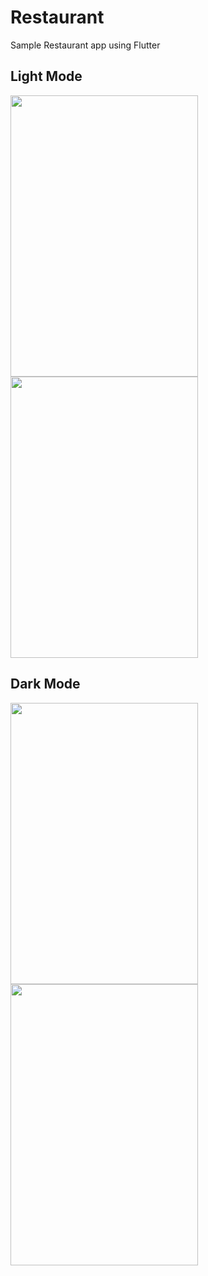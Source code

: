 # Restaurant
Sample Restaurant app using Flutter


## Light Mode
<image src="https://user-images.githubusercontent.com/58719230/80373854-53857480-88b3-11ea-9995-1b1e599ff94e.png" width="300" height="450"><image src="https://user-images.githubusercontent.com/58719230/80377255-a7df2300-88b8-11ea-9892-6eac0ba34572.png" width="300" height="450"> 

## Dark Mode

 <image src="https://user-images.githubusercontent.com/58719230/80373908-6e57e900-88b3-11ea-83b8-71aae3397934.png" width="300" height="450">
<image src="https://user-images.githubusercontent.com/58719230/80377428-e674dd80-88b8-11ea-94cc-69b7acc61317.png" width="300" height="450">
